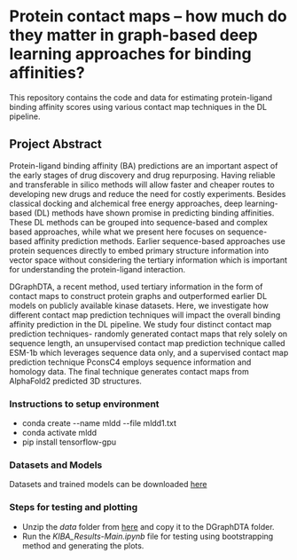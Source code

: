 # Protein contact maps – how much do they matter in graph-based deep learning approaches for binding affinities?

This repository contains the code and data for estimating protein-ligand binding affinity scores using various contact map techniques in the DL pipeline.

## Project Abstract

Protein-ligand binding affinity (BA) predictions are an important aspect of the early stages of drug discovery and drug repurposing. Having reliable and transferable in silico methods will allow faster and cheaper routes to developing new drugs and reduce the need for costly experiments. Besides classical docking and alchemical free energy approaches, deep learning-based (DL) methods have shown promise in predicting binding affinities. These DL methods can be grouped into sequence-based and complex based approaches, while what we present here focuses on sequence-based affinity prediction methods. 
Earlier sequence-based approaches use protein sequences directly to embed primary structure information into vector space without considering the tertiary information which is important for understanding the protein-ligand interaction. 

DGraphDTA, a recent method, used tertiary information in the form of contact maps to construct protein graphs and outperformed earlier DL models on publicly available kinase datasets. Here, we investigate how different contact map prediction techniques will impact the overall binding affinity prediction in the DL pipeline. We study four distinct contact map prediction techniques- randomly generated contact maps that rely solely on sequence length, an unsupervised contact map prediction technique called ESM-1b which leverages sequence data only, and a supervised contact map prediction technique PconsC4 employs sequence information and homology data. The final technique generates contact maps from AlphaFold2 predicted 3D structures. 

### Instructions to setup environment
- conda create --name mldd --file mldd1.txt 
- conda activate mldd
- pip install tensorflow-gpu

### Datasets and Models

Datasets and trained models can be downloaded [here](https://uoe-my.sharepoint.com/personal/s2112695_ed_ac_uk/_layouts/15/onedrive.aspx?login_hint=s2112695%40ed%2Eac%2Euk&id=%2Fpersonal%2Fs2112695%5Fed%5Fac%5Fuk%2FDocuments%2FBindingAffinity%5FDL%5FData)

### Steps for testing and plotting

* Unzip the *data* folder from [here](https://uoe-my.sharepoint.com/personal/s2112695_ed_ac_uk/_layouts/15/onedrive.aspx?login_hint=s2112695%40ed%2Eac%2Euk&id=%2Fpersonal%2Fs2112695%5Fed%5Fac%5Fuk%2FDocuments%2FBindingAffinity%5FDL%5FData) and copy it to the DGraphDTA folder.
* Run the *KIBA_Results-Main.ipynb* file for testing using bootstrapping method and generating the plots.


